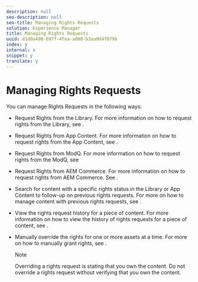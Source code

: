 ```yaml
---
description: null
seo-description: null
seo-title: Managing Rights Requests
solution: Experience Manager
title: Managing Rights Requests
uuid: d1d0a490-697f-4fea-a000-b3aa0d4f079b
index: y
internal: n
snippet: y
translate: y
---
```


# Managing Rights Requests

You can manage Rights Requests in the following ways:

* Request Rights from the Library. For more information on how to request rights from the Library, see [](c_how_requesting_rights_works.md#c_how_requesting_rights_works).
* Request Rights from App Content. For more information on how to request rights from the App Content, see [](c_how_requesting_rights_works.md#c_how_requesting_rights_works).
* Request Rights from ModQ. For more information on how to request rights from the ModQ, see [](c_how_requesting_rights_works.md#c_how_requesting_rights_works)
* Request Rights from AEM Commerce. For more information on how to request rights from AEM Commerce. See [](t_request_rights_using_aem_assets.md#t_request_rights_using_aem_assets).
* Search for content with a specific rights status in the Library or App Content to follow-up on previous rights requests. For more on how to manage content with previous rights requests, see [](c_how_requesting_rights_works.md#c_how_requesting_rights_works).
* View the rights request history for a piece of content. For more information on how to view the history of rights requests for a piece of content, see [](c_how_requesting_rights_works.md#c_how_requesting_rights_works).
* Manually override the rights for one or more assets at a time. For more on how to manually grant rights, see [](c_how_requesting_rights_works.md#c_how_requesting_rights_works).

  >[!NOTE]
  >
  >Overriding a rights request is stating that you own the content. Do not override a rights request without verifying that you own the content.


